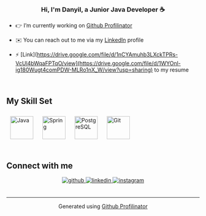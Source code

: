 ### <div align="center">Hi, I'm Danyil, a Junior Java Developer ☕</div>  
  

-  👉 I’m currently working on [Github Profilinator](https://github.com/DudnikDanyil/Storage)  
  

- ✉️ You can reach out to me via my [LinkedIn](https://www.linkedin.com/in/danyil-dudnik-53673b270/) profile  
  

- ⚡ [Link](https://drive.google.com/file/d/1nCYAmuhb3LXckTPRs-VcUl4bWqaFPTqO/view](https://drive.google.com/file/d/1WYOnl-ig180Wugt4comPDW-MLRo1nX_W/view?usp=sharing) to my resume  
  

<br/>  


## My Skill Set  





<div align="left">  
<a href="https://www.java.com/" target="_blank"><img style="margin: 10px" src="https://profilinator.rishav.dev/skills-assets/java-original-wordmark.svg" alt="Java" height="60" /></a>  
<a href="https://docs.spring.io/spring-framework/docs/3.0.x/reference/expressions.html#:~:text=The%20Spring%20Expression%20Language%20(SpEL,and%20basic%20string%20templating%20functionality." target="_blank"><img style="margin: 10px" src="https://profilinator.rishav.dev/skills-assets/springio-icon.svg" alt="Spring" height="60" /></a>  
<a href="https://www.postgresql.org/" target="_blank"><img style="margin: 10px" src="https://profilinator.rishav.dev/skills-assets/postgresql-original-wordmark.svg" alt="PostgreSQL" height="60" /></a>  
<a href="https://github.com/" target="_blank"><img style="margin: 10px" src="https://profilinator.rishav.dev/skills-assets/git-scm-icon.svg" alt="Git" height="60" /></a>  
</div>




<br/>  


## Connect with me  
<div align="center">
<a href="https://github.com/https://github.com/DudnikDanyil" target="_blank">
<img src=https://img.shields.io/badge/github-%2324292e.svg?&style=for-the-badge&logo=github&logoColor=white alt=github style="margin-bottom: 5px;" />
</a>
<a href="https://linkedin.com/in/https://www.linkedin.com/in/danyil-dudnik-53673b270/" target="_blank">
<img src=https://img.shields.io/badge/linkedin-%231E77B5.svg?&style=for-the-badge&logo=linkedin&logoColor=white alt=linkedin style="margin-bottom: 5px;" />
</a>
<a href="https://instagram.com/https://instagram.com/danskip2.0?igshid=YmMyMTA2M2Y=" target="_blank">
<img src=https://img.shields.io/badge/instagram-%23000000.svg?&style=for-the-badge&logo=instagram&logoColor=white alt=instagram style="margin-bottom: 5px;" />
</a>  
</div>  

<br />

----
<div align="center">Generated using <a href="https://profilinator.rishav.dev/" target="_blank">Github Profilinator</a></div>
